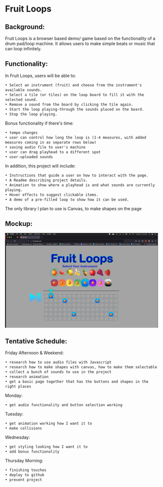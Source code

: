 # Fruit Loops
## Background:
Fruit Loops is a browser based demo/ game based on the functionality of a drum pad/loop machine. 
It allows users to make simple beats or music that can loop infinitely.

## Functionality:
In Fruit Loops, users will be able to:
 
    • Select an instrument (fruit) and choose from the instrument's available sounds.
    • Select a tile (or tiles) on the loop board to fill it with the selected sound.
    • Remove a sound from the board by clicking the tile again.
    • Start the loop playing-through the sounds placed on the board.
    • Stop the loop playing.

Bonus functionality if there's time:

    • tempo changes
    • user can control how long the loop is (1-4 measures, with added measures coming in as separate rows below)
    • saving audio file to user's machine
    • user can drag playhead to a different spot
    • user-uploaded sounds


In addition, this project will include:
    
    • Instructions that guide a user on how to interact with the page.
    • A Readme describing project details.
    • Animation to show where a playhead is and what sounds are currently playing.
    • Hover effects to suggest clickable items.
    • A demo of a pre-filled loop to show how it can be used.

The only library I plan to use is Canvas, to make shapes on the page

## Mockup:

![mockup](./fruit_loops_mockup.jpg?raw=true "Fruit Loops Mockup")


## Tentative Schedule:

Friday Afternoon & Weekend:

    • research how to use audio files with Javascript
    • research how to make shapes with canvas, how to make them selectable
    • collect a bunch of sounds to use in the project
    • research animation
    • get a basic page together that has the buttons and shapes in the right places
Monday:

    • get audio functionality and button selection working 
Tuesday:

    • get animation working how I want it to
    • make collisions 

Wednesday:

    • get styling looking how I want it to
    • add bonus functionality
Thursday Morning:

    • finishing touches
    • deploy to github
    • present project
